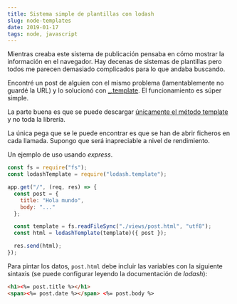 ```yaml
---
title: Sistema simple de plantillas con lodash
slug: node-templates
date: 2019-01-17
tags: node, javascript
---
```


Mientras creaba este sistema de publicación pensaba en cómo mostrar la información en el navegador. Hay decenas de sistemas de plantillas pero todos me parecen demasiado complicados para lo que andaba buscando.

Encontré un post de alguien con el mismo problema (lamentablemente no guardé la URL) y lo solucionó con [\_.template](https://lodash.com/docs/4.17.11#template). El funcionamiento es súper simple.

La parte buena es que se puede descargar [únicamente el método template](https://www.npmjs.com/package/lodash.template) y no toda la librería.

La única pega que se le puede encontrar es que se han de abrir ficheros en cada llamada. Supongo que será inapreciable a nivel de rendimiento.

Un ejemplo de uso usando _express_.

```javascript
const fs = require("fs");
const lodashTemplate = require("lodash.template");

app.get("/", (req, res) => {
  const post = {
    title: "Hola mundo",
    body: "..."
  };

  const template = fs.readFileSync("./views/post.html", "utf8");
  const html = lodashTemplate(template)({ post });

  res.send(html);
});
```

Para pintar los datos, `post.html` debe incluir las variables con la siguiente sintaxis (se puede configurar leyendo la documentación de _lodash_):

```html
<h1><%= post.title %></h1>
<span><%= post.date %></span> <%= post.body %>
```
